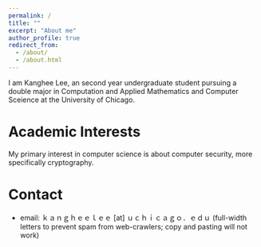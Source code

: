 ```yaml
---
permalink: /
title: ""
excerpt: "About me"
author_profile: true
redirect_from: 
  - /about/
  - /about.html
---
```


I am Kanghee Lee, an second year undergraduate student pursuing a double major in Computation and Applied Mathematics and Computer Sceience at the University of Chicago.

# Academic Interests
My primary interest in computer science is about computer security, more specifically cryptography.

# Contact
 * email: ｋａｎｇｈｅｅｌｅｅ [at] ｕｃｈｉｃａｇｏ．ｅｄｕ (full-width letters to prevent spam from web-crawlers; copy and pasting will not work)
